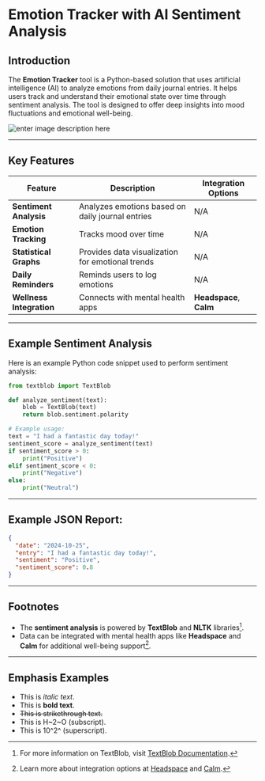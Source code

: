 ﻿

# Emotion Tracker with AI Sentiment Analysis

## Introduction
The **Emotion Tracker** tool is a Python-based solution that uses artificial intelligence (AI) to analyze emotions from daily journal entries. It helps users track and understand their emotional state over time through sentiment analysis. The tool is designed to offer deep insights into mood fluctuations and emotional well-being.

![enter image description here](https://i.imgur.com/4cXtDuX.png)


---

## Key Features
| Feature                | Description                                                   | Integration Options            |
|------------------------|---------------------------------------------------------------|--------------------------------|
| **Sentiment Analysis**  | Analyzes emotions based on daily journal entries              | N/A                            |
| **Emotion Tracking**    | Tracks mood over time                                         | N/A                            |
| **Statistical Graphs**  | Provides data visualization for emotional trends              | N/A                            |
| **Daily Reminders**     | Reminds users to log emotions                                 | N/A                            |
| **Wellness Integration**| Connects with mental health apps                              | **Headspace**, **Calm**        |

---

## Example Sentiment Analysis

Here is an example Python code snippet used to perform sentiment analysis:

```python
from textblob import TextBlob

def analyze_sentiment(text):
    blob = TextBlob(text)
    return blob.sentiment.polarity

# Example usage:
text = "I had a fantastic day today!"
sentiment_score = analyze_sentiment(text)
if sentiment_score > 0:
    print("Positive")
elif sentiment_score < 0:
    print("Negative")
else:
    print("Neutral")
```

---

## Example JSON Report:

```json
{
  "date": "2024-10-25",
  "entry": "I had a fantastic day today!",
  "sentiment": "Positive",
  "sentiment_score": 0.8
}
```

---

## Footnotes

- The **sentiment analysis** is powered by **TextBlob** and **NLTK** libraries[^1].
- Data can be integrated with mental health apps like **Headspace** and **Calm** for additional well-being support[^2].

[^1]: For more information on TextBlob, visit [TextBlob Documentation](https://textblob.readthedocs.io/en/dev/).
[^2]: Learn more about integration options at [Headspace](https://www.headspace.com) and [Calm](https://www.calm.com).

---

## Emphasis Examples
- This is *italic text*.
- This is **bold text**.
- ~~This is strikethrough text.~~
- This is H~2~O (subscript).
- This is 10^2^ (superscript).
